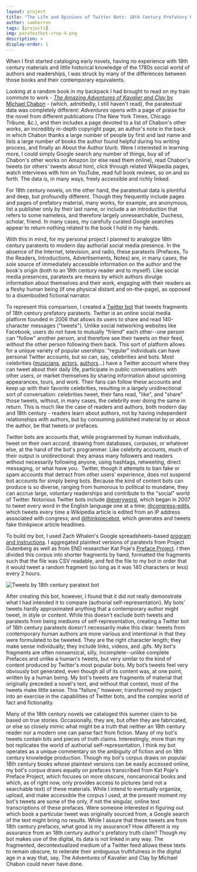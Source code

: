 ```yaml
---
layout: project
title: "The Life and Opinions of Twitter Bots: 18th Century Prefatory Paratexts, the Capacities of Social Media, and Fact Checking"
author: samherron
tags: [projects]
img: paratextbot-crop-4.png
description: >
display-order: 1
---
```


When I first started cataloging early novels, having no experience with 18th century materials and little historical knowledge of the 1780s social world of authors and readerships, I was struck by many of the differences between those books and their contemporary equivalents.

Looking at a random book in my backpack I had brought to read on my train commute to work - [_The Amazing Adventures of Kavalier and Clay_ by Michael Chabon](https://www.amazon.com/Amazing-Adventures-Kavalier-Clay/dp/0312282990) - (which, admittedly, I still haven't read), the paratextual data was completely different: _Adventures_ opens with a page of praise for the novel from different publications (The New York Times, Chicago Tribune, &amp;c.), and then includes a page devoted to a list of Chabon's other works, an incredibly in-depth copyright page, an author's note in the back in which Chabon thanks a large number of people by first and last name and lists a large number of books the author found helpful during his writing process, and finally an About the Author blurb. Were I interested in learning more, I could simply Google search any number of things, buy all of Chabon's other works on Amazon (or else read them online), read Chabon's tweets (or others' tweets about him), click through related Wikipedia pages, watch interviews with him on YouTube, read full book reviews, so on and so forth. The data is, in many ways, freely accessible and richly linked.

For 18th century novels, on the other hand, the paratextual data is plentiful and deep, but profoundly different. Though they frequently include pages and pages of prefatory material, many works, for example, are anonymous, list a publisher only by their last name, or include a an introduction that refers to some nameless, and therefore largely unresearchable, Duchess, scholar, friend. In many cases, my carefully curated Google searches appear to return nothing related to the book I hold in my hands.

With this in mind, for my personal project I planned to analogize 18th century paratexts to modern day authorial social media presence. In the absence of the Internet, television, and radio, these paratexts (Prefaces, To the Readers, Introductions, Advertisements, Notes) are, in many cases, the sole source of immediately accessible information on the author and the book's origin (both to an 18th century reader and to myself). Like social media presences, paratexts are means by which authors divulge information about themselves and their work, engaging with their readers as a fleshy human being (if one physical distant and on-the-page), as opposed to a disembodied fictional narrator.

To represent this comparison, I created a [Twitter bot](https://twitter.com/18cparatextbot) that tweets fragments of 18th century prefatory paratexts. Twitter is an online social media platform founded in 2006 that allows its users to share and read 140-character messages ("tweets"). Unlike social networking websites like Facebook, users do not have to mutually "friend" each other--one person can "follow" another person, and therefore see their tweets on their feed, without the other person following them back. This sort of platform allows for a unique variety of popular userships: "regular" individuals can have personal Twitter accounts, but so can, say, celebrities and bots. Most celebrities ([musicians](https://twitter.com/kanyewest), [actors](https://twitter.com/ZooeyDeschanel), [authors](https://twitter.com/StephenKing)...) have a Twitter account where they can tweet about their daily life, participate in public conversations with other users, or market themselves by sharing information about upcoming appearances, tours, and work. Their fans can follow these accounts and keep up with their favorite celebrities, resulting in a largely unidirectional sort of conversation: celebrities tweet, their fans read, "like", and "share" those tweets, without, in many cases, the celebrity ever doing the same in return. This is much like the case of readers and authors, both modern day and 18th century - readers learn about authors, not by having independent relationships with authors, but by consuming published material by or about the author, be that tweets or prefaces.

Twitter bots are accounts that, while programmed by human individuals, tweet on their own accord, drawing from databases, corpuses, or whatever else, at the hand of the bot's programmer. Like celebrity accounts, much of their output is unidirectional: they amass many followers and readers without necessarily following anyone, using hashtags, retweeting, direct messaging, or what have you.  Twitter, though it attempts to ban fake or spam accounts that detract from other users' experience, does not suspend bot accounts for simply being bots. Because the kind of content bots can produce is so diverse, ranging from humorous to political to mundane, they can accrue large, voluntary readerships and contribute to the "social" world of Twitter. Notorious Twitter bots include [@everyword](https://twitter.com/everyword), which began in 2007 to tweet every word in the English language one at a time; [@congress-edits](https://twitter.com/congressedits), which tweets every time a Wikipedia article is edited from an IP address associated with congress; and [@thinkpiecebot](https://twitter.com/thinkpiecebot), which generates and tweets fake thinkpiece article headlines.

To build my bot, I used Zach Whalen's Google spreadsheets-based [program and instructions](http://www.zachwhalen.net/posts/how-to-make-a-twitter-bot-with-google-spreadsheets-version-04/). I aggregated plaintext versions of paratexts from Project Gutenberg as well as from END researcher Kat Poje's [Preface Project](http://prefaceproject.omeka.net/). I then divided this corpus into shorter fragments by hand, formatted the fragments such that the file was CSV readable, and fed the file to my bot in order that it would tweet a random fragment (so long as it was 140 characters or less) every 2 hours.

![Tweets by 18th century paratext bot](/public/img/paratextbot.png)

After creating this bot, however, I found that it did not really demonstrate what I had intended it to compare (authorial self-representation). My bots' tweets hardly approximated anything that a contemporary author might tweet, in style or content. While this doesn't exclude both tweets and paratexts from being mediums of self-representation, creating a Twitter bot of 18th century paratexts doesn't necessarily make this clear: tweets from contemporary human authors are more various and intentional in that they were formulated to be tweeted. They are the right character length; they make sense individually; they include links, videos, and .gifs. My bot's fragments are often nonsensical, silly, incomplete--unlike complete Prefaces and unlike a human's tweets, but very similar to the kind of content produced by Twitter's most popular bots. My bot’s tweets feel very obviously bot generated, even though all of its content was, at one point, written by a human being. My bot's tweets are fragments of material that originally preceded a novel's text, and without that context, most of the tweets make little sense. This "failure," however, transformed my project into an exercise in the capabilities of Twitter bots, and the complex world of fact and fictionality.

Many of the 18th century novels we cataloged this summer claim to be based on true stories. Occasionally, they are, but often they are fabricated, or else so closely mimic what might be a truth that neither an 18th century reader nor a modern one can parse fact from fiction. Many of my bot's tweets contain bits and pieces of truth claims. Interestingly, more than my bot replicates the world of authorial self-representation, I think my bot operates as a unique commentary on the ambiguity of fiction and on 18th century knowledge production. Though my bot's corpus draws on popular 18th century books whose plaintext versions can be easily accessed online, my bot's corpus draws equally on prefaces transcribed from Kat Poje's Preface Project, which focuses on more obscure, noncanonical books and which, as of right now, only provides access to pictures (and not a searchable text) of these materials. While I intend to eventually organize, upload, and make accessible the corpus I used, at the present moment my bot's tweets are some of the only, if not the singular, online text transcriptions of these prefaces. Were someone interested in figuring out which book a particular tweet was originally sourced from, a Google search of the text might bring no results. While I assure that these tweets are from 18th century prefaces, what good is my assurance? How different is my assurance from an 18th century author's prefatory truth claim? Though my bot makes use of the digital, its data is not linked in any way. The fragmented, decontextualized medium of a Twitter feed allows these texts to remain obscure, to reiterate their ambiguous truthfulness in the digital age in a way that, say, The Adventures of Kavalier and Clay by Michael Chabon could never have done.
